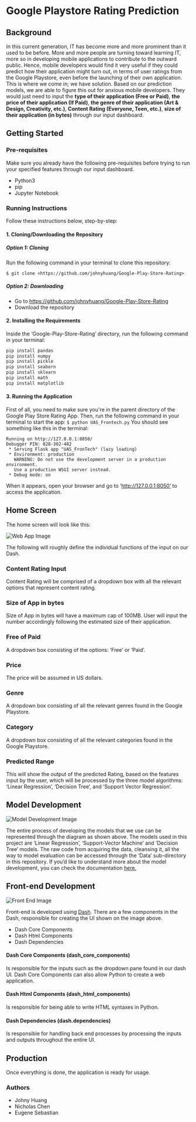 # Google Playstore Rating Prediction

## Background
In this current generation, IT has become more and more prominent than it used to be before. More and more people are turning toward learning IT, more so in developing mobile applications to contribute to the outward public. Hence, mobile developers would find it very useful if they could predict how their application might turn out, in terms of user ratings from the Google Playstore, even before the launching of their own application. This is where we come in; we have solution. Based on our prediction models, we are able to figure this out for anxious mobile developers. They would just need to input the **type of their application (Free or Paid)**, **the price of their application (If Paid)**, **the genre of their application (Art & Design, Creativity, etc.)**, **Content Rating (Everyone, Teen, etc.)**, **size of their application (in bytes)** through our input dashboard.

## Getting Started
### Pre-requisites
Make sure you already have the following pre-requisites before trying to run your specified features through our input dashboard.
* Python3
* pip
* Jupyter Notebook
### Running Instructions
Follow these instructions below, step-by-step:
#### 1. Cloning/Downloading the Repository
##### Option 1: Cloning
Run the following command in your terminal to clone this repository:
```
$ git clone <https://github.com/johnyhuang/Google-Play-Store-Rating>
```
##### Option 2: Downloading
* Go to <https://github.com/johnyhuang/Google-Play-Store-Rating>
* Download the repository

#### 2. Installing the Requirements
Inside the ‘Google-Play-Store-Rating’ directory, run the following command in your terminal:
```python
pip install pandas
pip install numpy 
pip install pickle
pip install seaborn
pip install sklearn
pip install math
pip install matplotlib
```

#### 3. Running the Application
First of all, you need to make sure you're in the parent directory of the Google Play Store Rating App. Then, run the following command in your terminal to start the app:
`$ python UAS_Frontech.py`
You should see something like this in the terminal:
```
Running on http://127.0.0.1:8050/
Debugger PIN: 828-302-482
 * Serving Flask app "UAS_FronTech" (lazy loading)
 * Environment: production
   WARNING: Do not use the development server in a production environment.
   Use a production WSGI server instead.
 * Debug mode: on
```
When it appears, open your browser and go to ‘http://127.0.0.1:8050’ to access the application.

## Home Screen
The home screen will look like this:

![Web App Image](https://github.com/johnyhuang/Google-Play-Store-Rating/blob/master/Images/Web_App_Image.png)

The following will roughly define the individual functions of the input on our Dash.
### Content Rating Input
Content Rating will be comprised of a dropdown box with all the relevant options that represent content rating.
### Size of App in bytes
Size of App in bytes will have a maximum cap of 100MB. User will input the number accordingly following the estimated size of their application.
### Free of Paid
A dropdown box consisting of the options: ‘Free’ or ‘Paid’.
### Price
The price will be assumed in US dollars.
### Genre
A dropdown box consisting of all the relevant genres found in the Google Playstore.
### Category
A dropdown box consisting of all the relevant categories found in the Google Playstore.
### Predicted Range
This will show the output of the predicted Rating, based on the features input by the user, which will be processed by the three model algorithms: ‘Linear Regression’, ‘Decision Tree’, and ‘Support Vector Regression’.


## Model Development

![Model Development Image](https://github.com/johnyhuang/Google-Play-Store-Rating/blob/master/Images/Model_Development_Image.png) 

The entire process of developing the models that we use can be represented through the diagram as shown above. The models used in this project are ‘Linear Regression’, ‘Support-Vector Machine’ and ‘Decision Tree’ models. The raw code from acquiring the data, cleansing it, all the way to model evaluation can be accessed through the ‘Data’ sub-directory in this repository. If you’d like to understand more about the model development, you can check the documentation [here.](https://github.com/johnyhuang/Google-Play-Store-Rating/blob/master/Model_Development.md)

## Front-end Development

![Front End Image](https://github.com/johnyhuang/Google-Play-Store-Rating/blob/master/Images/Front_End_Image.png)

Front-end is developed using [Dash](https://github.com/johnyhuang/Google-Play-Store-Rating/blob/master/UAS_FronTech.py). There are a few components in the Dash, responsible for creating the UI shown on the image above.
* Dash Core Components
* Dash Html Components
* Dash Dependencies
#### Dash Core Components (dash_core_components)
Is responsible for the inputs such as the dropdown pane found in our dash UI. Dash Core Components can also allow Python to create a web application.
#### Dash Html Components (dash_html_components)
Is responsible for being able to write HTML syntaxes in Python.
#### Dash Dependencies (dash.dependencies)
Is responsible for handling back end processes by processing the inputs and outputs throughout the entire UI.


## Production
Once everything is done, the application is ready for usage.

### Authors
* Johny Huang
* Nicholas Chen
* Eugene Sebastian



